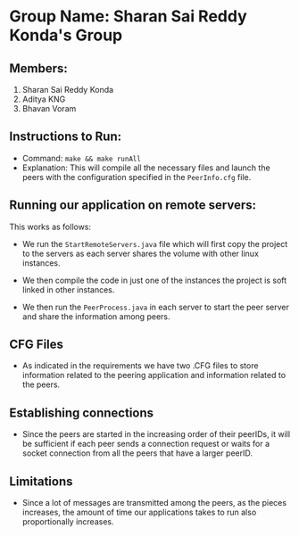 # Group Name: Sharan Sai Reddy Konda's Group

## Members:

1. Sharan Sai Reddy Konda
2. Aditya KNG
3. Bhavan Voram

## Instructions to Run:

- Command: `make && make runAll`
- Explanation: This will compile all the necessary files and launch the peers with the configuration specified in the `PeerInfo.cfg` file.

## Running our application on remote servers:

This works as follows:

- We run the `StartRemoteServers.java` file which will first copy the project to the servers as each server shares the volume with other linux instances.

- We then compile the code in just one of the instances the project is soft linked in other instances.

- We then run the `PeerProcess.java` in each server to start the peer server and share the information among peers.

## CFG Files

- As indicated in the requirements we have two .CFG files to store information related to the peering application and information related to the peers.

## Establishing connections

- Since the peers are started in the increasing order of their peerIDs, it will be sufficient if each peer sends a connection request or waits for a socket connection from all the peers that have a larger peerID.

## Limitations

- Since a lot of messages are transmitted among the peers, as the pieces increases, the amount of time our applications takes to run also proportionally increases.
